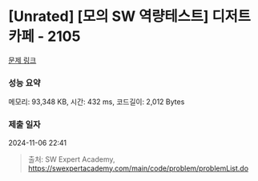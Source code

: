 # [Unrated] [모의 SW 역량테스트] 디저트 카페 - 2105 

[문제 링크](https://swexpertacademy.com/main/code/problem/problemDetail.do?contestProbId=AV5VwAr6APYDFAWu) 

### 성능 요약

메모리: 93,348 KB, 시간: 432 ms, 코드길이: 2,012 Bytes

### 제출 일자

2024-11-06 22:41



> 출처: SW Expert Academy, https://swexpertacademy.com/main/code/problem/problemList.do